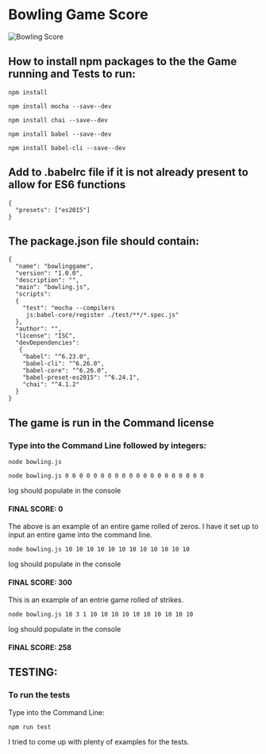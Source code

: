 # Bowling Game Score

[Bowling-Score]:
http://bowlingballgalaxy.com/how-to-keep-score-in-bowling/Sample1game.bmp 'bowling score card'

![Bowling Score][Bowling-Score]

## How to install npm packages to the the Game running and Tests to run:

`npm install`

`npm install mocha --save--dev`

`npm install chai --save--dev`

`npm install babel --save--dev`

`npm install babel-cli --save--dev`

## Add to .babelrc file if it is not already present to allow for ES6 functions

```
{
  "presets": ["es2015"]
}
```

## The package.json file should contain:

```
{
  "name": "bowlinggame",
  "version": "1.0.0",
  "description": "",
  "main": "bowling.js",
  "scripts":
  {
    "test": "mocha --compilers
     js:babel-core/register ./test/**/*.spec.js"
  },
  "author": "",
  "license": "ISC",
  "devDependencies":
   {
    "babel": "^6.23.0",
    "babel-cli": "^6.26.0",
    "babel-core": "^6.26.0",
    "babel-preset-es2015": "^6.24.1",
    "chai": "^4.1.2"
  }
}
```

## The game is run in the Command license

### Type into the Command Line followed by integers:

`node bowling.js`

`node bowling.js 0 0 0 0 0 0 0 0 0 0 0 0 0 0 0 0 0 0 0 0`

log should populate in the console
#### FINAL SCORE: 0

The above is an example of an entire game rolled of zeros.
I have it set up to input an entire game into the command line.


`node bowling.js 10 10 10 10 10 10 10 10 10 10 10 10`

log should populate in the console
#### FINAL SCORE: 300

This is an example of an entrie game rolled of strikes.


`node bowling.js 10 3 1 10 10 10 10 10 10 10 10 10 10`

log should populate in the console
#### FINAL SCORE: 258


## TESTING:

### To run the tests

Type into the Command Line:

`npm run test`

I tried to come up with plenty of examples for the tests.
